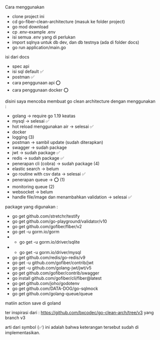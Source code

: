 Cara menggunakan

- clone project ini
- cd go-fiber-clean-architecture (masuk ke folder project)
- go mod download
- cp .env-example .env
- isi semua .env yang di perlukan
- import sqlnya untuk db dev, dan db testnya (ada di folder docs)
- go run application/main.go

isi dari docs

- spec api 
- isi sql default ✅
- postman ✅
- cara penggunaan api ⭕️
- cara penggunaan docker ⭕️



disini saya mencoba membuat go clean architecture dengan menggunakan :
- golang -> require go 1.19 keatas
- mysql -> selesai ✅
- hot reload menggunakan air -> selesai ✅
- docker
- logging (3)
- postman -> sambil update (sudah diterapkan)
- swagger -> sudah package
- jwt -> sudah package ✅
- redis -> sudah package ✅
- penerapan cli (cobra) -> sudah package (4)
- elastic search -> belum
- go routine with csv data -> selesai ✅
- penerapan queue -> ⭕️  (1)
- monitoring queue (2)
- websocket -> belum
- handle file/image dan menambahkan validation -> selesai ✅

package yang digunakan :
- go get github.com/stretchr/testify
- go get github.com/go-playground/validator/v10
- go get github.com/gofiber/fiber/v2
- go get -u gorm.io/gorm
- - go get -u gorm.io/driver/sqlite
- - go get -u gorm.io/driver/mysql
- go get github.com/redis/go-redis/v9
- go get -u github.com/gofiber/contrib/jwt
- go get -u github.com/golang-jwt/jwt/v5
- go get github.com/gofiber/contrib/swagger
- go install github.com/gofiber/cli/fiber@latest
- go get github.com/joho/godotenv
- go get github.com/DATA-DOG/go-sqlmock
- go get github.com/golang-queue/queue

matiin action save di goland

ter inspirasi dari : https://github.com/bxcodec/go-clean-arch/tree/v3 yang branch v3

arti dari symbol (✅) ini adalah bahwa keterangan tersebut sudah di implementasikan.
